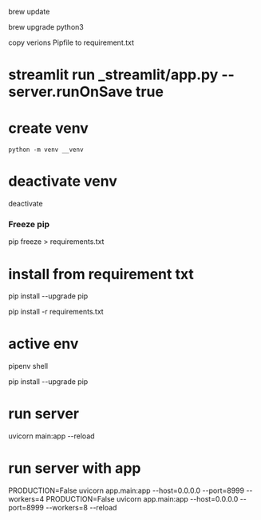 brew update

brew upgrade python3

copy verions Pipfile to requirement.txt

# streamlit run \_streamlit/app.py --server.runOnSave true

# create venv

```
python -m venv __venv

```

# deactivate venv

deactivate

### Freeze pip

pip freeze > requirements.txt

# install from requirement txt

pip install --upgrade pip

pip install -r requirements.txt

# active env

pipenv shell

pip install --upgrade pip

# run server

uvicorn main:app --reload

# run server with app

PRODUCTION=False uvicorn app.main:app --host=0.0.0.0 --port=8999 --workers=4
PRODUCTION=False uvicorn app.main:app --host=0.0.0.0 --port=8999 --workers=8 --reload
